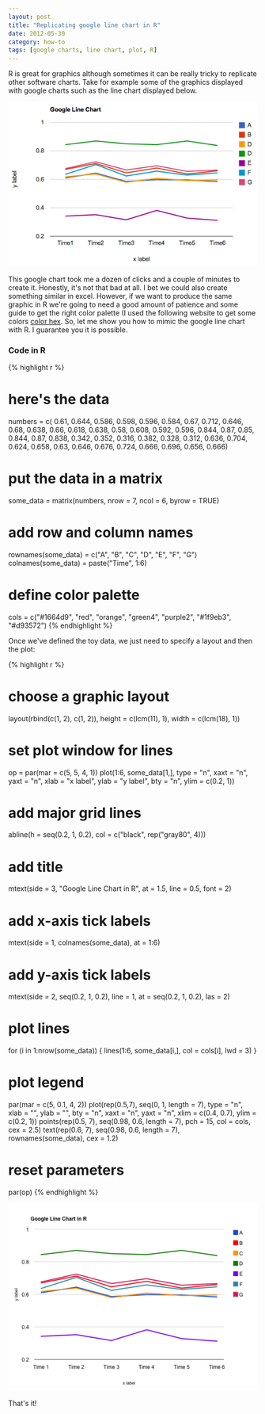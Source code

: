 ```yaml
---
layout: post
title: "Replicating google line chart in R"
date: 2012-05-30
category: how-to
tags: [google charts, line chart, plot, R]
---
```


R is great for graphics although sometimes it can be really tricky to replicate other software charts. Take for example some of the graphics displayed with google charts such as the line chart displayed below.

<!--more-->

<img class="centered" src="/images/blog/google_line_chart.png" />

This google chart took me a dozen of clicks and a couple of minutes to create it. Honestly, it's not that bad at all. I bet we could also create something similar in excel. However, if we want to produce the same graphic in R we're going to need a good amount of patience and some guide to get the right color palette (I used the following website to get some colors [color hex](http://www.color-hex.com"). So, let me show you how to mimic the google line chart with R. I guarantee you it is possible.


### Code in R


{% highlight r %}
# here's the data
numbers = c(
  0.61, 0.644, 0.586, 0.598, 0.596, 0.584,
  0.67, 0.712, 0.646, 0.68, 0.638, 0.66,
  0.618, 0.638, 0.58, 0.608, 0.592, 0.596,
  0.844, 0.87, 0.85, 0.844, 0.87, 0.838,
  0.342, 0.352, 0.316, 0.382, 0.328, 0.312,
  0.636, 0.704, 0.624, 0.658, 0.63, 0.646,
  0.676, 0.724, 0.666, 0.696, 0.656, 0.666)

# put the data in a matrix
some_data = matrix(numbers, nrow = 7, ncol = 6, byrow = TRUE)

# add row and column names
rownames(some_data) = c("A", "B", "C", "D", "E", "F", "G")
colnames(some_data) = paste("Time", 1:6)

# define color palette
cols = c("#1664d9", "red", "orange", "green4", "purple2", "#1f9eb3", "#d93572")
{% endhighlight %}


Once we've defined the toy data, we just need to specify a layout and then the plot:

{% highlight r %}
# choose a graphic layout
layout(rbind(c(1, 2), c(1, 2)), 
       height = c(lcm(11), 1),
       width = c(lcm(18), 1))

# set plot window for lines
op = par(mar = c(5, 5, 4, 1))
plot(1:6, some_data[1,], type = "n", xaxt = "n", yaxt = "n",
     xlab = "x label", ylab = "y label", bty = "n", ylim = c(0.2, 1))
# add major grid lines
abline(h = seq(0.2, 1, 0.2), col = c("black", rep("gray80", 4)))
# add title
mtext(side = 3, "Google Line Chart in R", at = 1.5, line = 0.5, font = 2)
# add x-axis tick labels
mtext(side = 1, colnames(some_data), at = 1:6)
# add y-axis tick labels
mtext(side = 2, seq(0.2, 1, 0.2), line = 1, at = seq(0.2, 1, 0.2), las = 2)
# plot lines
for (i in 1:nrow(some_data))
{
    lines(1:6, some_data[i,], col = cols[i], lwd = 3)
}
# plot legend
par(mar = c(5, 0.1, 4, 2))
plot(rep(0.5,7), seq(0, 1, length = 7), type = "n", xlab = "", ylab = "",
     bty = "n", xaxt = "n", yaxt = "n", xlim = c(0.4, 0.7), ylim = c(0.2, 1))
points(rep(0.5, 7), seq(0.98, 0.6, length = 7), pch = 15, 
       col = cols, cex = 2.5)
text(rep(0.6, 7), seq(0.98, 0.6, length = 7), rownames(some_data), cex = 1.2)
# reset parameters
par(op)
{% endhighlight %}

![center](/figs/2012-05-30-Google-line-chart/fig1.png) 


That's it!
